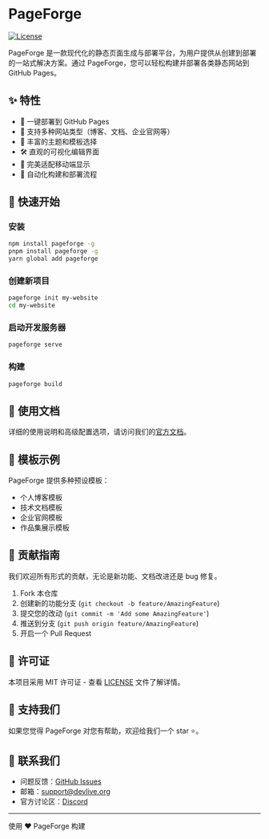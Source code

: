 # PageForge

[![License](https://img.shields.io/badge/license-MIT-blue.svg)](LICENSE)

PageForge 是一款现代化的静态页面生成与部署平台，为用户提供从创建到部署的一站式解决方案。通过 PageForge，您可以轻松构建并部署各类静态网站到 GitHub Pages。

## ✨ 特性

- 🚀 一键部署到 GitHub Pages
- 📝 支持多种网站类型（博客、文档、企业官网等）
- 🎨 丰富的主题和模板选择
- 🛠️ 直观的可视化编辑界面
- 📱 完美适配移动端显示
- 🔄 自动化构建和部署流程

## 🚀 快速开始

### 安装

```bash
npm install pageforge -g
pnpm install pageforge -g
yarn global add pageforge
```

### 创建新项目

```bash
pageforge init my-website
cd my-website
```

### 启动开发服务器

```bash
pageforge serve
```

### 构建

```bash
pageforge build
```

## 📖 使用文档

详细的使用说明和高级配置选项，请访问我们的[官方文档](https://pageforge.devlive.org)。

## 🎨 模板示例

PageForge 提供多种预设模板：

- 个人博客模板
- 技术文档模板
- 企业官网模板
- 作品集展示模板

## 🤝 贡献指南

我们欢迎所有形式的贡献，无论是新功能、文档改进还是 bug 修复。

1. Fork 本仓库
2. 创建新的功能分支 (`git checkout -b feature/AmazingFeature`)
3. 提交您的改动 (`git commit -m 'Add some AmazingFeature'`)
4. 推送到分支 (`git push origin feature/AmazingFeature`)
5. 开启一个 Pull Request

## 📄 许可证

本项目采用 MIT 许可证 - 查看 [LICENSE](LICENSE) 文件了解详情。

## 🌟 支持我们

如果您觉得 PageForge 对您有帮助，欢迎给我们一个 star ⭐️。

## 📮 联系我们

- 问题反馈：[GitHub Issues](https://github.com/devlive-community/pageforge/issues)
- 邮箱：support@devlive.org
- 官方讨论区：[Discord](https://discord.gg/pageforge)

---

使用 ❤️ PageForge 构建